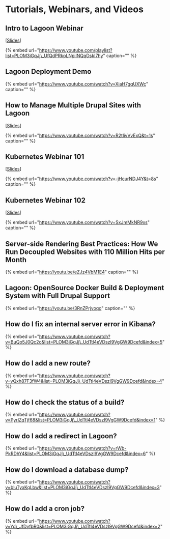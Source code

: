 # Tutorials, Webinars, and Videos

## **Intro to Lagoon Webinar**

\[[Slides](https://docs.google.com/presentation/d/1o90YQtXUofe2g9yU6R3awSK3F0iMpKLQm1ZZcrDUni0/edit#slide=id.g41f995a6b3_0_32)\]

{% embed url="https://www.youtube.com/playlist?list=PLOM3iGqJj\_UfQdPRkpLNpiINQqDskI7hy" caption="" %}

## Lagoon Deployment Demo

{% embed url="https://www.youtube.com/watch?v=XiaH7gqUXWc" caption="" %}

## **How to Manage Multiple Drupal Sites with Lagoon**

\[[Slides](https://docs.google.com/presentation/d/12mSmZDcvanHkidfEaanpH8UpbiR-u_c8F26FEsDyWBA/edit#slide=id.g41f995a6b3_0_32)\]

{% embed url="https://www.youtube.com/watch?v=R2tIivVvExQ&t=1s" caption="" %}

## **Kubernetes Webinar 101**

\[[Slides](https://docs.google.com/presentation/d/1LiPqKjlYMAIt-WI_FCQqi8io8rcmpbNbduKBHdpww8A/edit#slide=id.g41f995a6b3_0_32)\]

{% embed url="https://www.youtube.com/watch?v=-jHcurNDJ4Y&t=8s" caption="" %}

## **Kubernetes Webinar 102**

\[[Slides](https://docs.google.com/presentation/d/1hY2Y65EZZVWwbdwBAOR2AkW3i7u11C6ar3lI-kSVQBs/edit)\]

{% embed url="https://www.youtube.com/watch?v=SxJmMkNR9xs" caption="" %}

## **Server-side Rendering Best Practices: How We Run Decoupled Websites with 110 Million Hits per Month**

{% embed url="https://youtu.be/eZJz4VbM1E4" caption="" %}

## **Lagoon: OpenSource Docker Build & Deployment System with Full Drupal Support**

{% embed url="https://youtu.be/3RnZPrjvoqo" caption="" %}

## How do I fix an internal server error in Kibana?

{% embed url="https://www.youtube.com/watch?v=BuQo5J0Qc2c&list=PLOM3iGqJj\_UdTtl4eVDszI9VgGW9Dcefd&index=5" %}



## How do I add a new route?

{% embed url="https://www.youtube.com/watch?v=vQxh87F3fW4&list=PLOM3iGqJj\_UdTtl4eVDszI9VgGW9Dcefd&index=4" %}



## How do I check the status of a build?

{% embed url="https://www.youtube.com/watch?v=PyrlZqTjf68&list=PLOM3iGqJj\_UdTtl4eVDszI9VgGW9Dcefd&index=1" %}



## How do I add a redirect in Lagoon?

{% embed url="https://www.youtube.com/watch?v=rWb-PkRDhY4&list=PLOM3iGqJj\_UdTtl4eVDszI9VgGW9Dcefd&index=6" %}



## How do I download a database dump?

{% embed url="https://www.youtube.com/watch?v=bluTyxKqLbw&list=PLOM3iGqJj\_UdTtl4eVDszI9VgGW9Dcefd&index=3" %}



## How do I add a cron job?

{% embed url="https://www.youtube.com/watch?v=Yd\_JfDyfbR0&list=PLOM3iGqJj\_UdTtl4eVDszI9VgGW9Dcefd&index=2" %}



